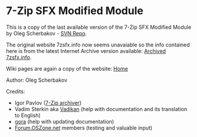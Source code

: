 # 7-Zip SFX Modified Module
This is a copy of the last available version of the 7-Zip SFX Modified Module by Oleg Scherbakov - [SVN Repo](http://web.archive.org/web/20160311162325/http://svn.7zsfx.info/).

The original website 7zsfx.info now seems unavaiable so the info contained here is from the latest Internet Archive version available:
[Archived 7zsfx.info](http://web.archive.org/web/20160516114610/http://7zsfx.info:80/en/).

Wiki pages are again a copy of the website: [Home](../../wiki/Home) 


Author: Oleg Scherbakov

Credits:
- Igor Pavlov ([7-Zip archiver](http://7-zip.org/))
- Vadim Sterkin aka [Vadikan](http://www.msfn.org/board/profile/14702-vadikan/) (help with documentation and its translation to English)
- [gora](http://forum.oszone.net/member.php?userid=8802) (help with updating documentation)
- [Forum.OSZone.net](http://forum.oszone.net/) members (testing and valuable input)
